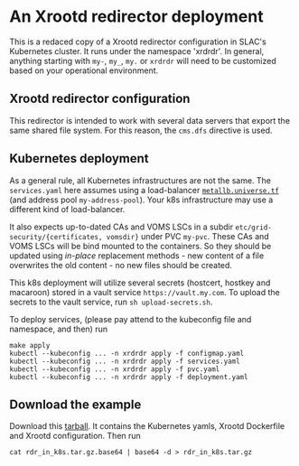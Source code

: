 # An Xrootd redirector deployment 

This is a redaced copy of a Xrootd redirector configuration in SLAC's Kubernetes cluster. It runs under
the namespace 'xrdrdr'. In general, anything starting with `my-`, `my_`, `my.` or `xrdrdr` will need to be 
customized based on your operational environment.

## Xrootd redirector configuration

This redirector is intended to work with several data servers that export the same shared file system.
For this reason, the `cms.dfs` directive is used.

## Kubernetes deployment

As a general rule, all Kubernetes infrastructures are not the same. The `services.yaml` here assumes using
a load-balancer [`metallb.universe.tf`](https://metallb.io) (and address pool `my-address-pool`). Your 
k8s infrastructure may use a different kind of load-balancer.

It also expects up-to-dated CAs and VOMS LSCs in a subdir `etc/grid-security/{certificates, vomsdir}` under
PVC `my-pvc`. These CAs and VOMS LSCs will be bind mounted to the containers. So they should be updated
using *in-place* replacement methods - new content of a file overwrites the old content - no new files 
should be created.

This k8s deployment will utilize several secrets (hostcert, hostkey and macaroon) stored in a vault service
`https://vault.my.com`. To upload the secrets to the vault service, run `sh upload-secrets.sh`.

To deploy services, (please pay attend to the kubeconfig file and namespace, and then) run
```
make apply
kubectl --kubeconfig ... -n xrdrdr apply -f configmap.yaml
kubectl --kubeconfig ... -n xrdrdr apply -f services.yaml
kubectl --kubeconfig ... -n xrdrdr apply -f pvc.yaml
kubectl --kubeconfig ... -n xrdrdr apply -f deployment.yaml
```

## Download the example

Download this [tarball](rdr_in_k8s.tar.gz.base64). It contains the Kubernetes yamls, Xrootd Dockerfile and 
Xrootd configuration. Then run
```
cat rdr_in_k8s.tar.gz.base64 | base64 -d > rdr_in_k8s.tar.gz
```


